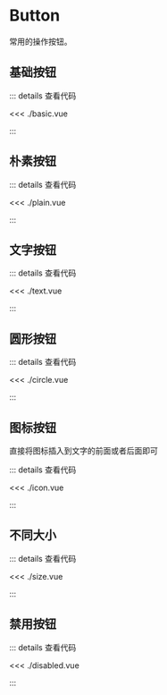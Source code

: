 <script setup lang="ts">
import Basic from './basic.vue';
import Plain from './plain.vue';
import Text from './text.vue'
import Circle from './circle.vue'
import Icon from './icon.vue'
import Disabled from './disabled.vue'
import Size from './size.vue'

</script>

# Button

常用的操作按钮。

## 基础按钮

<Basic />

::: details 查看代码

<<< ./basic.vue

:::

## 朴素按钮

<Plain/>


::: details 查看代码

<<< ./plain.vue

:::

## 文字按钮

<Text/>

::: details 查看代码

<<< ./text.vue

:::

## 圆形按钮

<Circle/>

::: details 查看代码

<<< ./circle.vue

:::

## 图标按钮

直接将图标插入到文字的前面或者后面即可

<Icon/>

::: details 查看代码

<<< ./icon.vue

:::

## 不同大小

<Size />

::: details 查看代码

<<< ./size.vue

:::

## 禁用按钮

<Disabled />

::: details 查看代码

<<< ./disabled.vue

:::
